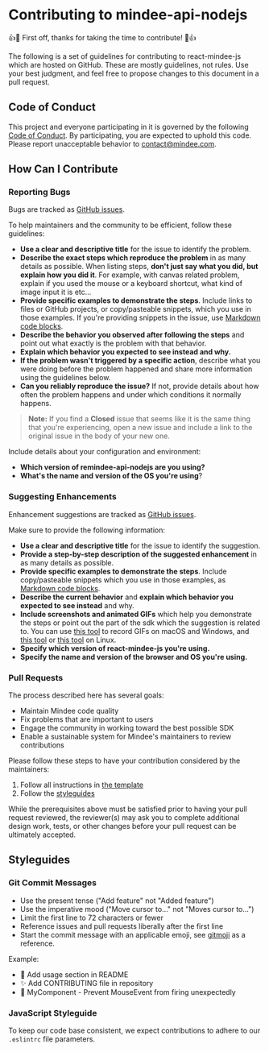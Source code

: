 # Contributing to mindee-api-nodejs

:+1::tada: First off, thanks for taking the time to contribute! :tada::+1:

The following is a set of guidelines for contributing to react-mindee-js which are hosted on GitHub.
These are mostly guidelines, not rules. Use your best judgment, and feel free to propose changes to this document in a pull request.

## Code of Conduct

This project and everyone participating in it is governed by the following [Code of Conduct](CODE_OF_CONDUCT.md).
By participating, you are expected to uphold this code. Please report unacceptable behavior to [contact@mindee.com](mailto:contact@mindee.com).

## How Can I Contribute

### Reporting Bugs

Bugs are tracked as [GitHub issues](https://guides.github.com/features/issues/).

To help maintainers and the community to be efficient, follow these guidelines:

* **Use a clear and descriptive title** for the issue to identify the problem.
* **Describe the exact steps which reproduce the problem** in as many details as possible. When listing steps, **don't just say what you did, but explain how you did it**. For example, with canvas related problem, explain if you used the mouse or a keyboard shortcut, what kind of image input it is etc...
* **Provide specific examples to demonstrate the steps**. Include links to files or GitHub projects, or copy/pasteable snippets, which you use in those examples. If you're providing snippets in the issue, use [Markdown code blocks](https://help.github.com/articles/markdown-basics/#multiple-lines).
* **Describe the behavior you observed after following the steps** and point out what exactly is the problem with that behavior.
* **Explain which behavior you expected to see instead and why.**
* **If the problem wasn't triggered by a specific action**, describe what you were doing before the problem happened and share more information using the guidelines below.
* **Can you reliably reproduce the issue?** If not, provide details about how often the problem happens and under which conditions it normally happens.

> **Note:** If you find a **Closed** issue that seems like it is the same thing that you're experiencing, open a new issue and include a link to the original issue in the body of your new one.

Include details about your configuration and environment:

* **Which version of remindee-api-nodejs are you using?**
* **What's the name and version of the OS you're using**?

### Suggesting Enhancements

Enhancement suggestions are tracked as [GitHub issues](https://guides.github.com/features/issues/).

Make sure to provide the following information:

* **Use a clear and descriptive title** for the issue to identify the suggestion.
* **Provide a step-by-step description of the suggested enhancement** in as many details as possible.
* **Provide specific examples to demonstrate the steps**. Include copy/pasteable snippets which you use in those examples, as [Markdown code blocks](https://help.github.com/articles/markdown-basics/#multiple-lines).
* **Describe the current behavior** and **explain which behavior you expected to see instead** and why.
* **Include screenshots and animated GIFs** which help you demonstrate the steps or point out the part of the sdk which the suggestion is related to. You can use [this tool](https://www.cockos.com/licecap/) to record GIFs on macOS and Windows, and [this tool](https://github.com/colinkeenan/silentcast) or [this tool](https://github.com/GNOME/byzanz) on Linux.
* **Specify which version of react-mindee-js you're using.**
* **Specify the name and version of the browser and OS you're using.**

### Pull Requests

The process described here has several goals:

* Maintain Mindee code quality
* Fix problems that are important to users
* Engage the community in working toward the best possible SDK
* Enable a sustainable system for Mindee's maintainers to review contributions

Please follow these steps to have your contribution considered by the maintainers:

1. Follow all instructions in [the template](.github/PULL_REQUEST_TEMPLATE.md)
2. Follow the [styleguides](#styleguides)

While the prerequisites above must be satisfied prior to having your pull request reviewed, the reviewer(s) may ask you to complete additional design work, tests, or other changes before your pull request can be ultimately accepted.

## Styleguides

### Git Commit Messages

* Use the present tense ("Add feature" not "Added feature")
* Use the imperative mood ("Move cursor to..." not "Moves cursor to...")
* Limit the first line to 72 characters or fewer
* Reference issues and pull requests liberally after the first line
* Start the commit message with an applicable emoji, see [gitmoji](https://gitmoji.carloscuesta.me/) as a reference.

Example:

* :pencil: Add usage section in README
* :sparkles: Add CONTRIBUTING file in repository
* :bug: MyComponent - Prevent MouseEvent from firing unexpectedly

### JavaScript Styleguide

To keep our code base consistent, we expect contributions to adhere to our `.eslintrc` file parameters.
